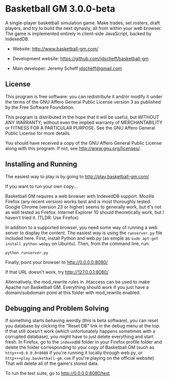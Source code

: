 # Basketball GM 3.0.0-beta

A single-player basketball simulation game. Make trades, set rosters, draft
players, and try to build the next dynasty, all from within your web browser.
The game is implemented entirely in client-side JavaScript, backed by
IndexedDB.

* Website: http://www.basketball-gm.com/

* Development website: https://github.com/jdscheff/basketball-gm

* Main developer: Jeremy Scheff <jdscheff@gmail.com>

## License

This program is free software: you can redistribute it and/or modify it under
the terms of the GNU Affero General Public License version 3 as published by
the Free Software Foundation.

This program is distributed in the hope that it will be useful, but WITHOUT ANY
WARRANTY; without even the implied warranty of MERCHANTABILITY or FITNESS FOR A
PARTICULAR PURPOSE.  See the GNU Affero General Public License for more
details.

You should have received a copy of the GNU Affero General Public License along
with this program.  If not, see <http://www.gnu.org/licenses/>.

## Installing and Running

The easiest way to play is by going to http://play.basketball-gm.com/

If you want to run your own copy...

Basketball GM requires a web browser with IndexedDB support. Mozilla Firefox
(any recent version) works best and is most thoroughly tested. Google Chrome
(version 23 or higher) seems to generally work, but it's not as well tested
as Firefox. Internet Explorer 10 should theoretically work, but I haven't
tried it. (TLDR: Use Firefox)

In addition to a supported browser, you need some way of running a web server to
display the content. The easiest way is using the `runserver.py` file included
here. First, install Python and web.py (as simple as `sudo apt-get install
python-webpy` on Ubuntu). Then, from the command line, run:

    python runserver.py

Finally, point your browser to http://0.0.0.0:8080/

If that URL doesn't work, try http://127.0.0.1:8080/

Alternatively, the mod_rewrite rules in .htaccess can be used to make Apache
run Basketball GM. Everything should work if you just have a domain/subdomain
point at this folder with mod_rewrite enabled.

## Debugging and Problem Solving

If something starts behaving weirdly (this is beta software), you can reset you
database by clicking the "Reset DB" link in the debug menu at the top. If that
still doesn't work (which unfortunately happens sometimes with a corrupted
database), you might have to just delete everything and start fresh. In Firefox,
go to the `indexedDB` folder in your Firefox profile folder and delete the
folder corresponding to your copy of Basketball GM (such as
`http+++0.0.0.0+8080` if you're running it locally through web.py, or
`http+++play.basketball-gm.com` if you're playing on the official website). That
will delete all of the game's stored data.

To run the test suite, go to http://0.0.0.0:8080/test